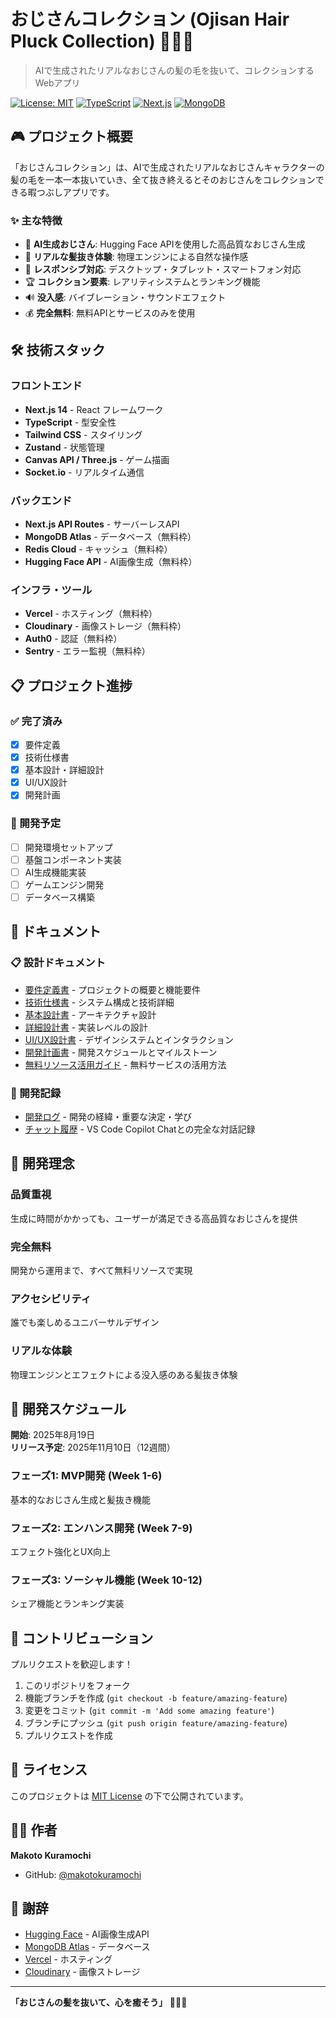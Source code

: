 # おじさんコレクション (Ojisan Hair Pluck Collection) 🧔💇‍♂️

> AIで生成されたリアルなおじさんの髪の毛を抜いて、コレクションするWebアプリ

[![License: MIT](https://img.shields.io/badge/License-MIT-yellow.svg)](https://opensource.org/licenses/MIT)
[![TypeScript](https://img.shields.io/badge/TypeScript-007ACC?logo=typescript&logoColor=white)](https://www.typescriptlang.org/)
[![Next.js](https://img.shields.io/badge/Next.js-000000?logo=next.js&logoColor=white)](https://nextjs.org/)
[![MongoDB](https://img.shields.io/badge/MongoDB-4EA94B?logo=mongodb&logoColor=white)](https://www.mongodb.com/)

## 🎮 プロジェクト概要

「おじさんコレクション」は、AIで生成されたリアルなおじさんキャラクターの髪の毛を一本一本抜いていき、全て抜き終えるとそのおじさんをコレクションできる暇つぶしアプリです。

### ✨ 主な特徴

- 🤖 **AI生成おじさん**: Hugging Face APIを使用した高品質なおじさん生成
- 🎯 **リアルな髪抜き体験**: 物理エンジンによる自然な操作感
- 📱 **レスポンシブ対応**: デスクトップ・タブレット・スマートフォン対応
- 🏆 **コレクション要素**: レアリティシステムとランキング機能
- 🔊 **没入感**: バイブレーション・サウンドエフェクト
- 💰 **完全無料**: 無料APIとサービスのみを使用

## 🛠️ 技術スタック

### フロントエンド
- **Next.js 14** - React フレームワーク
- **TypeScript** - 型安全性
- **Tailwind CSS** - スタイリング
- **Zustand** - 状態管理
- **Canvas API / Three.js** - ゲーム描画
- **Socket.io** - リアルタイム通信

### バックエンド
- **Next.js API Routes** - サーバーレスAPI
- **MongoDB Atlas** - データベース（無料枠）
- **Redis Cloud** - キャッシュ（無料枠）
- **Hugging Face API** - AI画像生成（無料枠）

### インフラ・ツール
- **Vercel** - ホスティング（無料枠）
- **Cloudinary** - 画像ストレージ（無料枠）
- **Auth0** - 認証（無料枠）
- **Sentry** - エラー監視（無料枠）

## 📋 プロジェクト進捗

### ✅ 完了済み
- [x] 要件定義
- [x] 技術仕様書
- [x] 基本設計・詳細設計
- [x] UI/UX設計
- [x] 開発計画

### 🚧 開発予定
- [ ] 開発環境セットアップ
- [ ] 基盤コンポーネント実装
- [ ] AI生成機能実装
- [ ] ゲームエンジン開発
- [ ] データベース構築

## 📖 ドキュメント

### 📋 設計ドキュメント
- [要件定義書](./docs/requirements.md) - プロジェクトの概要と機能要件
- [技術仕様書](./docs/technical-spec.md) - システム構成と技術詳細
- [基本設計書](./docs/basic-design.md) - アーキテクチャ設計
- [詳細設計書](./docs/detailed-design.md) - 実装レベルの設計
- [UI/UX設計書](./docs/ui-ux-design.md) - デザインシステムとインタラクション
- [開発計画書](./docs/development-plan.md) - 開発スケジュールとマイルストーン
- [無料リソース活用ガイド](./docs/free-resources-guide.md) - 無料サービスの活用方法

### 📝 開発記録
- [開発ログ](./docs/development-log.md) - 開発の経緯・重要な決定・学び
- [チャット履歴](./docs/chat-history/) - VS Code Copilot Chatとの完全な対話記録

## 🎯 開発理念

### 品質重視
生成に時間がかかっても、ユーザーが満足できる高品質なおじさんを提供

### 完全無料
開発から運用まで、すべて無料リソースで実現

### アクセシビリティ
誰でも楽しめるユニバーサルデザイン

### リアルな体験
物理エンジンとエフェクトによる没入感のある髪抜き体験

## 🚀 開発スケジュール

**開始**: 2025年8月19日  
**リリース予定**: 2025年11月10日（12週間）

### フェーズ1: MVP開発 (Week 1-6)
基本的なおじさん生成と髪抜き機能

### フェーズ2: エンハンス開発 (Week 7-9)
エフェクト強化とUX向上

### フェーズ3: ソーシャル機能 (Week 10-12)
シェア機能とランキング実装

## 🤝 コントリビューション

プルリクエストを歓迎します！

1. このリポジトリをフォーク
2. 機能ブランチを作成 (`git checkout -b feature/amazing-feature`)
3. 変更をコミット (`git commit -m 'Add some amazing feature'`)
4. ブランチにプッシュ (`git push origin feature/amazing-feature`)
5. プルリクエストを作成

## 📄 ライセンス

このプロジェクトは [MIT License](LICENSE) の下で公開されています。

## 👨‍💻 作者

**Makoto Kuramochi**
- GitHub: [@makotokuramochi](https://github.com/makotokuramochi)

## 🙏 謝辞

- [Hugging Face](https://huggingface.co/) - AI画像生成API
- [MongoDB Atlas](https://www.mongodb.com/cloud/atlas) - データベース
- [Vercel](https://vercel.com/) - ホスティング
- [Cloudinary](https://cloudinary.com/) - 画像ストレージ

---

**「おじさんの髪を抜いて、心を癒そう」** 🧘‍♂️✨
